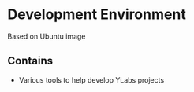 # Development Environment
Based on Ubuntu image

## Contains
 - Various tools to help develop YLabs projects